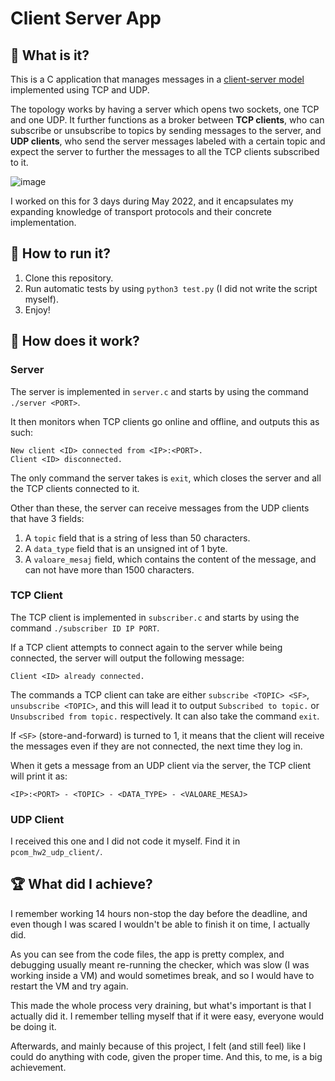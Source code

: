# Client Server App

## 💬 What is it?

This is a C application that manages messages in a [client-server model](https://en.wikipedia.org/wiki/Client%E2%80%93server_model) implemented using TCP and UDP.

The topology works by having a server which opens two sockets, one TCP and one UDP. It further functions as a broker between **TCP clients**, who can subscribe or unsubscribe to topics by sending messages to the server, and **UDP clients**, who send the server messages labeled with a certain topic and expect the server to further the messages to all the TCP clients subscribed to it.

![image](https://user-images.githubusercontent.com/74200913/224403585-7dd33090-e948-4421-bf64-253670409ccd.png)

I worked on this for 3 days during May 2022, and it encapsulates my expanding knowledge of transport protocols and their concrete implementation.

## 🦾 How to run it?

1.  Clone this repository. 
2.  Run automatic tests by using `python3 test.py` (I did not write the script myself).
3.  Enjoy!

## 📖 How does it work?

### Server

The server is implemented in `server.c` and starts by using the command `./server <PORT>`.

It then monitors when TCP clients go online and offline, and outputs this as such:

```
New client <ID> connected from <IP>:<PORT>.
Client <ID> disconnected.
```

The only command the server takes is `exit`, which closes the server and all the TCP clients connected to it.

Other than these, the server can receive messages from the UDP clients that have 3 fields:

1.  A `topic` field that is a string of less than 50 characters.
2.  A `data_type` field that is an unsigned int of 1 byte.
3.  A `valoare_mesaj` field, which contains the content of the message, and can not have more than 1500 characters.

### TCP Client

The TCP client is implemented in `subscriber.c` and starts by using the command `./subscriber ID IP PORT`.

If a TCP client attempts to connect again to the server while being connected, the server will output the following message:

```
Client <ID> already connected.
```

The commands a TCP client can take are either `subscribe <TOPIC> <SF>`, `unsubscribe <TOPIC>`, and this will lead it to output `Subscribed to topic.` or `Unsubscribed from topic.` respectively. It can also take the command `exit`.

If `<SF>` (store-and-forward) is turned to 1, it means that the client will receive the messages even if they are not connected, the next time they log in.

When it gets a message from an UDP client via the server, the TCP client will print it as:

```
<IP>:<PORT> - <TOPIC> - <DATA_TYPE> - <VALOARE_MESAJ>
```

### UDP Client

I received this one and I did not code it myself. Find it in `pcom_hw2_udp_client/`.

## 🏆 What did I achieve?

I remember working 14 hours non-stop the day before the deadline, and even though I was scared I wouldn't be able to finish it on time, I actually did.

As you can see from the code files, the app is pretty complex, and debugging usually meant re-running the checker, which was slow (I was working inside a VM) and would sometimes break, and so I would have to restart the VM and try again.

This made the whole process very draining, but what's important is that I actually did it. I remember telling myself that if it were easy, everyone would be doing it.

Afterwards, and mainly because of this project, I felt (and still feel) like I could do anything with code, given the proper time. And this, to me, is a big achievement.
